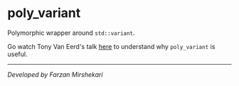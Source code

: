 <h1>poly_variant</h1>

Polymorphic wrapper around `std::variant`.

Go watch Tony Van Eerd's talk <a href="https://www.youtube.com/watch?v=gqopX4VInQw&t=1736s">here</a> to understand why `poly_variant` is useful.

---

<i>Developed by Farzan Mirshekari</i>
